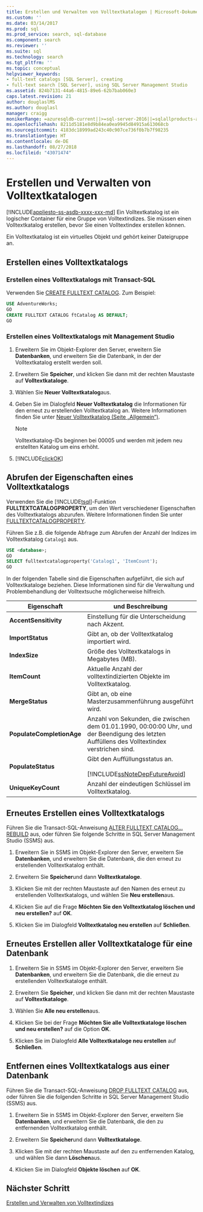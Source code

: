 ```yaml
---
title: Erstellen und Verwalten von Volltextkatalogen | Microsoft-Dokumentation
ms.custom: ''
ms.date: 03/14/2017
ms.prod: sql
ms.prod_service: search, sql-database
ms.component: search
ms.reviewer: ''
ms.suite: sql
ms.technology: search
ms.tgt_pltfrm: ''
ms.topic: conceptual
helpviewer_keywords:
- full-text catalogs [SQL Server], creating
- full-text search [SQL Server], using SQL Server Management Studio
ms.assetid: 824b7131-44a6-4815-89e6-62b7bab060e3
caps.latest.revision: 21
author: douglaslMS
ms.author: douglasl
manager: craigg
monikerRange: =azuresqldb-current||>=sql-server-2016||=sqlallproducts-allversions||>=sql-server-linux-2017||=azuresqldb-mi-current
ms.openlocfilehash: 8211d5181e8d9b84ea0ea9945d84915a613068cb
ms.sourcegitcommit: 4183dc18999ad243c40c907ce736f0b7b7f98235
ms.translationtype: HT
ms.contentlocale: de-DE
ms.lasthandoff: 08/27/2018
ms.locfileid: "43071474"
---
```

# <a name="create-and-manage-full-text-catalogs"></a>Erstellen und Verwalten von Volltextkatalogen
[!INCLUDE[appliesto-ss-asdb-xxxx-xxx-md](../../includes/appliesto-ss-asdb-xxxx-xxx-md.md)]
Ein Volltextkatalog ist ein logischer Container für eine Gruppe von Volltextindizes. Sie müssen einen Volltextkatalog erstellen, bevor Sie einen Volltextindex erstellen können.

Ein Volltextkatalog ist ein virtuelles Objekt und gehört keiner Dateigruppe an.
  
##  <a name="creating"></a> Erstellen eines Volltextkatalogs  

### <a name="create-a-full-text-catalog-with-transact-sql"></a>Erstellen eines Volltextkatalogs mit Transact-SQL
Verwenden Sie [CREATE FULLTEXT CATALOG](../../t-sql/statements/create-fulltext-catalog-transact-sql.md). Zum Beispiel:

```sql 
USE AdventureWorks;  
GO  
CREATE FULLTEXT CATALOG ftCatalog AS DEFAULT;  
GO  
``` 

### <a name="create-a-full-text-catalog-with-management-studio"></a>Erstellen eines Volltextkatalogs mit Management Studio
1.  Erweitern Sie im Objekt-Explorer den Server, erweitern Sie **Datenbanken**, und erweitern Sie die Datenbank, in der der Volltextkatalog erstellt werden soll.  
  
2.  Erweitern Sie **Speicher**, und klicken Sie dann mit der rechten Maustaste auf **Volltextkataloge**.  
  
3.  Wählen Sie **Neuer Volltextkatalog**aus.  
  
4.  Geben Sie im Dialogfeld **Neuer Volltextkatalog** die Informationen für den erneut zu erstellenden Volltextkatalog an. Weitere Informationen finden Sie unter [Neuer Volltextkatalog &#40;Seite „Allgemein“&#41;](http://msdn.microsoft.com/library/5ed6f7cd-d9af-4439-9f33-fc935b883d91).  
  
    > [!NOTE]  
    >  Volltextkatalog-IDs beginnen bei 00005 und werden mit jedem neu erstellten Katalog um eins erhöht.  
  
5.  [!INCLUDE[clickOK](../../includes/clickok-md.md)]  
  
##  <a name="props"></a> Abrufen der Eigenschaften eines Volltextkatalogs  
Verwenden Sie die [!INCLUDE[tsql](../../includes/tsql-md.md)]-Funktion **FULLTEXTCATALOGPROPERTY**, um den Wert verschiedener Eigenschaften des Volltextkatalogs abzurufen. Weitere Informationen finden Sie unter [FULLTEXTCATALOGPROPERTY](../../t-sql/functions/fulltextcatalogproperty-transact-sql.md).

Führen Sie z.B. die folgende Abfrage zum Abrufen der Anzahl der Indizes im Volltextkatalog `Catalog1` aus.

```sql 
USE <database>;  
GO  
SELECT fulltextcatalogproperty('Catalog1', 'ItemCount');  
GO  
```  
  
In der folgenden Tabelle sind die Eigenschaften aufgeführt, die sich auf Volltextkataloge beziehen. Diese Informationen sind für die Verwaltung und Problembehandlung der Volltextsuche möglicherweise hilfreich. 
  
|Eigenschaft|und Beschreibung|  
|--------------|-----------------|  
|**AccentSensitivity**|Einstellung für die Unterscheidung nach Akzent.|
|**ImportStatus**|Gibt an, ob der Volltextkatalog importiert wird.|  
|**IndexSize**|Größe des Volltextkatalogs in Megabytes (MB).| 
|**ItemCount**|Aktuelle Anzahl der volltextindizierten Objekte im Volltextkatalog.|  
|**MergeStatus**|Gibt an, ob eine Masterzusammenführung ausgeführt wird.| 
|**PopulateCompletionAge**|Anzahl von Sekunden, die zwischen dem 01.01.1990, 00:00:00 Uhr, und der Beendigung des letzten Auffüllens des Volltextindex verstrichen sind.| 
|**PopulateStatus**|Gibt den Auffüllungsstatus an.<br /><br /> [!INCLUDE[ssNoteDepFutureAvoid](../../includes/ssnotedepfutureavoid-md.md)]|  
|**UniqueKeyCount**|Anzahl der eindeutigen Schlüssel im Volltextkatalog.| 

##  <a name="rebuildone"></a> Erneutes Erstellen eines Volltextkatalogs  

Führen Sie die Transact-SQL-Anweisung [ALTER FULLTEXT CATALOG... REBUILD](
../../t-sql/statements/alter-fulltext-catalog-transact-sql.md) aus, oder führen Sie folgende Schritte in SQL Server Management Studio (SSMS) aus.

1.  Erweitern Sie in SSMS im Objekt-Explorer den Server, erweitern Sie **Datenbanken**, und erweitern Sie die Datenbank, die den erneut zu erstellenden Volltextkatalog enthält.  
  
2.  Erweitern Sie **Speicher**und dann **Volltextkataloge**.  
  
3.  Klicken Sie mit der rechten Maustaste auf den Namen des erneut zu erstellenden Volltextkatalogs, und wählen Sie **Neu erstellen**aus.  
  
4.  Klicken Sie auf die Frage **Möchten Sie den Volltextkatalog löschen und neu erstellen?** auf **OK**.  
  
5.  Klicken Sie im Dialogfeld **Volltextkatalog neu erstellen** auf **Schließen**.  
   
##  <a name="rebuildall"></a> Erneutes Erstellen aller Volltextkataloge für eine Datenbank  

1.  Erweitern Sie in SSMS im Objekt-Explorer den Server, erweitern Sie **Datenbanken**, und erweitern Sie die Datenbank, die die erneut zu erstellenden Volltextkataloge enthält.  
  
2.  Erweitern Sie **Speicher**, und klicken Sie dann mit der rechten Maustaste auf **Volltextkataloge**.  
  
3.  Wählen Sie **Alle neu erstellen**aus.  
  
4.  Klicken Sie bei der Frage **Möchten Sie alle Volltextkataloge löschen und neu erstellen?** auf die Option **OK**.  
  
5.  Klicken Sie im Dialogfeld **Alle Volltextkataloge neu erstellen** auf **Schließen**.  
  
  
  
##  <a name="removing"></a> Entfernen eines Volltextkatalogs aus einer Datenbank  

Führen Sie die Transact-SQL-Anweisung [DROP FULLTEXT CATALOG](
../../t-sql/statements/drop-fulltext-catalog-transact-sql.md) aus, oder führen Sie die folgenden Schritte in SQL Server Management Studio (SSMS) aus.

1.  Erweitern Sie in SSMS im Objekt-Explorer den Server, erweitern Sie **Datenbanken**, und erweitern Sie die Datenbank, die den zu entfernenden Volltextkatalog enthält.  
  
2.  Erweitern Sie **Speicher**und dann **Volltextkataloge**.  
  
3.  Klicken Sie mit der rechten Maustaste auf den zu entfernenden Katalog, und wählen Sie dann **Löschen**aus.  
  
4.  Klicken Sie im Dialogfeld **Objekte löschen** auf **OK**.  

## <a name="next-step"></a>Nächster Schritt
[Erstellen und Verwalten von Volltextindizes](../../relational-databases/search/create-and-manage-full-text-indexes.md)
